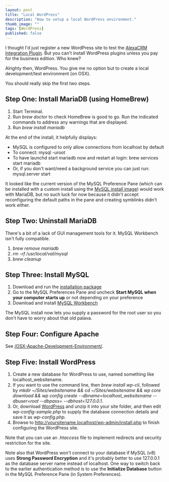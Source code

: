 ```yaml
---
layout: post
title: "Local WordPress"
description: "How to setup a local WordPress environment."
thumb_image: ""
tags: [WordPress]
published: false
---
```

I thought I'd just register a new WordPress site to test the [AlexaCRM Integration Plugin](https://github.com/AlexaCRM/integration-dynamics).
But you can't install WordPress plugins unless you pay for the business edition. Who knew?

Alrighty then, WordPress. You give me no option but to create a local development/test environment (on OSX).

You should really skip the first two steps.

## Step One: Install MariaDB (using HomeBrew)
1. Start Terminal.
2. Run *brew doctor* to check HomeBrew is good to go. Run the indicated commands to address any warnings that are displayed.
3. Run *brew install mariadb*

At the end of the install, it helpfully displays:
* MySQL is configured to only allow connections from localhost by default
* To connect: mysql -uroot
* To have launchd start mariadb now and restart at login: brew services start mariadb
* Or, if you don't want/need a background service you can just run: mysql.server start

It looked like the current version of the MySQL Preference Pane (which can be installed with a custom install using the [MySQL install image](https://dev.mysql.com/downloads/mysql/)) would work with MariaDB, but no such luck for now because it didn't accept reconfiguring the default paths in the pane and creating symblinks didn't work either.

## Step Two: Uninstall MariaDB
There's a bit of a lack of GUI management tools for it. MySQL Workbench isn't fully compatible.
1. *brew remove mariadb*
2. *rm -rf /usr/local/val/mysql*
3. *brew cleanup*

## Step Three: Install MySQL
1. Download and run the [installation package](https://dev.mysql.com/downloads/mysql/)
2. Go to the MySQL Preferences Pane and uncheck **Start MySQL when your computer starts up** or not depending on your preference
3. Download and install [MySQL Workbench](https://dev.mysql.com/downloads/workbench/)

The MySQL install now lets you supply a password for the root user so you don't have to worry about that old palava.

## Step Four: Configure Apache
See [/OSX-Apache-Development-Environment/](/OSX-Apache-Development-Environment/).

## Step Five: Install WordPress
1. Create a new database for WordPress to use, named something like localhost_websitename.
2. If you want to use the command line, then *brew install wp-cli*, followed by *mkdir ~/Sites/websitename && cd ~/Sites/websitename && wp core download && wp config create --dbname=localhost_websitename --dbuser=root --dbpass= --dbhost=127.0.0.1*.
3. Or, download [WordPress](https://en-nz.wordpress.org/download) and unzip it into your site folder, and then edit *wp-config-sample.php* to supply the database connection details and save it as *wp-config.php*.
4. Browse to http://yoursitename.localhost/wp-admin/install.php to finish configuring the WordPress site.

Note that you can use an *.htaccess* file to implement redirects and security restriction for the site.

Note also that WordPress won't connect to your database if MySQL (v8) uses **Strong Password Encryption** and it's probably better to use 127.0.0.1 as the database server name instead of localhost. One way to switch back to the earlier authentication method is to use the **Initialize Database** button in the MySQL Preference Pane (in System Preferences).
